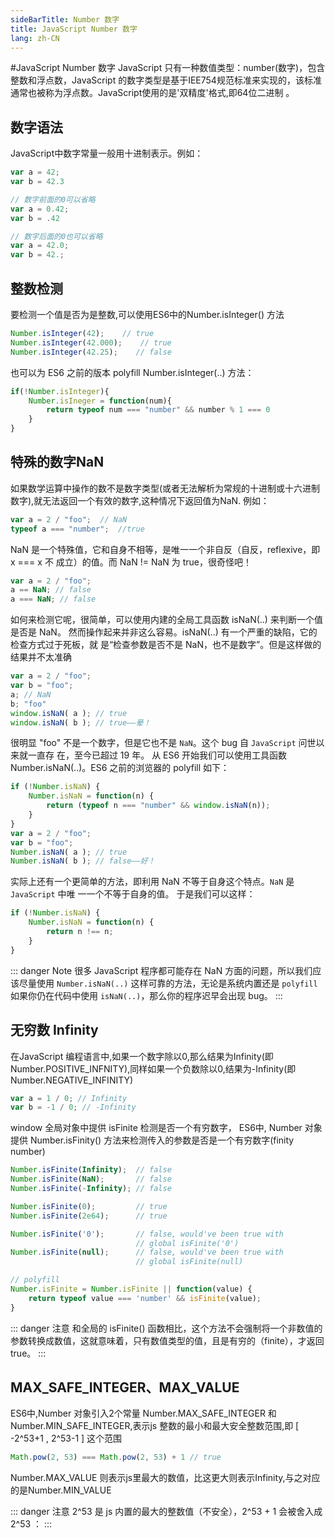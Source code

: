 ```yaml
---
sideBarTitle: Number 数字
title: JavaScript Number 数字
lang: zh-CN
---
```


#JavaScript Number 数字
JavaScript 只有一种数值类型：number(数字)，包含整数和浮点数，JavaScript 的数字类型是基于IEE754规范标准来实现的，该标准通常也被称为浮点数。JavaScript使用的是'双精度'格式,即64位二进制
。

## 数字语法
JavaScript中数字常量一般用十进制表示。例如：
````javascript
var a = 42;
var b = 42.3

// 数字前面的0可以省略
var a = 0.42;
var b = .42

// 数字后面的0也可以省略
var a = 42.0;
var b = 42.;
````

## 整数检测
要检测一个值是否为是整数,可以使用ES6中的Number.isInteger() 方法
````javascript
Number.isInteger(42);    // true
Number.isInteger(42.000);    // true
Number.isInteger(42.25);    // false
````
也可以为 ES6 之前的版本 polyfill Number.isInteger(..) 方法：
````javascript
if(!Number.isInteger){
    Number.isIneger = function(num){
        return typeof num === "number" && number % 1 === 0
    }
}
````

## 特殊的数字NaN
如果数学运算中操作的数不是数字类型(或者无法解析为常规的十进制或十六进制数字),就无法返回一个有效的数字,这种情况下返回值为NaN.
例如：
````javascript
var a = 2 / "foo";  // NaN
typeof a === "number";  //true 
````
NaN 是一个特殊值，它和自身不相等，是唯一一个非自反（自反，reflexive，即 x === x 不
成立）的值。而 NaN != NaN 为 true，很奇怪吧！
````javascript
var a = 2 / "foo";
a == NaN; // false
a === NaN; // false
````
如何来检测它呢，很简单，可以使用内建的全局工具函数 isNaN(..) 来判断一个值是否是 NaN。
然而操作起来并非这么容易。isNaN(..) 有一个严重的缺陷，它的检查方式过于死板，就
是“检查参数是否不是 NaN，也不是数字”。但是这样做的结果并不太准确
````javascript
var a = 2 / "foo";
var b = "foo";
a; // NaN
b; "foo"
window.isNaN( a ); // true
window.isNaN( b ); // true——晕！
````
很明显 "foo" 不是一个数字，但是它也不是 `NaN`。这个 bug 自 `JavaScript` 问世以来就一直存
在，至今已超过 19 年。
从 ES6 开始我们可以使用工具函数 Number.isNaN(..)。ES6 之前的浏览器的 polyfill 如下：

````javascript
if (!Number.isNaN) {
    Number.isNaN = function(n) {
        return (typeof n === "number" && window.isNaN(n));
    }
}
var a = 2 / "foo";
var b = "foo";
Number.isNaN( a ); // true
Number.isNaN( b ); // false——好！
````
实际上还有一个更简单的方法，即利用 NaN 不等于自身这个特点。`NaN` 是 `JavaScript` 中唯
一一个不等于自身的值。
于是我们可以这样：
````javascript
if (!Number.isNaN) {
    Number.isNaN = function(n) {
        return n !== n;
    }
}
````
::: danger Note
很多 JavaScript 程序都可能存在 NaN 方面的问题，所以我们应该尽量使用 `Number.isNaN(..)`
这样可靠的方法，无论是系统内置还是 `polyfill`
如果你仍在代码中使用 `isNaN(..)`，那么你的程序迟早会出现 bug。
:::


## 无穷数 Infinity
在JavaScript 编程语言中,如果一个数字除以0,那么结果为Infinity(即Number.POSITIVE_INFNITY),同样如果一个负数除以0,结果为-Infinity(即Number.NEGATIVE_INFINITY)
````javascript
var a = 1 / 0; // Infinity
var b = -1 / 0; // -Infinity
````    

window 全局对象中提供 isFinite 检测是否一个有穷数字， ES6中, Number 对象提供 Number.isFinity() 方法来检测传入的参数是否是一个有穷数字(finity number)
````javascript
Number.isFinite(Infinity);  // false
Number.isFinite(NaN);       // false
Number.isFinite(-Infinity); // false

Number.isFinite(0);         // true
Number.isFinite(2e64);      // true

Number.isFinite('0');       // false, would've been true with
                            // global isFinite('0')
Number.isFinite(null);      // false, would've been true with
                            // global isFinite(null)

// polyfill
Number.isFinite = Number.isFinite || function(value) {
    return typeof value === 'number' && isFinite(value);
}                            
````

::: danger 注意
和全局的 isFinite() 函数相比，这个方法不会强制将一个非数值的参数转换成数值，这就意味着，只有数值类型的值，且是有穷的（finite），才返回 true。
:::


## MAX_SAFE_INTEGER、MAX_VALUE
ES6中,Number 对象引入2个常量 Number.MAX_SAFE_INTEGER 和 Number.MIN_SAFE_INTEGER,表示js 整数的最小和最大安全整数范围,即  [ -2^53+1 , 2^53-1 ] 这个范围
````javascript
Math.pow(2, 53) === Math.pow(2, 53) + 1 // true
````
Number.MAX_VALUE 则表示js里最大的数值，比这更大则表示Infinity,与之对应的是Number.MIN_VALUE

::: danger 注意
2^53 是 js 内置的最大的整数值（不安全），2^53 + 1 会被舍入成 2^53 ：
:::